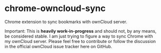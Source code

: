 chrome-owncloud-sync
====================

Chrome extension to sync bookmarks with ownCloud server.

Important: This is **heavily work-in-progress** and should not, by any means,
be considered stable. I am just trying to figure a way to sync Chrome
with my ownCloud server. Please feel free to contribute or follow the discussion
in the official ownCloud issue tracker here on GitHub.
